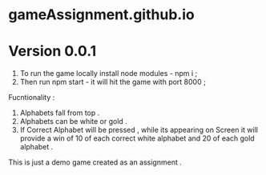 # gameAssignment.github.io
# Version 0.0.1

1. To run the game locally install node modules - npm i ;
2. Then run npm start - it will hit the game with port 8000 ;

Fucntionality :
1. Alphabets fall from top . 
2. Alphabets can be white or gold . 
3. If Correct Alphabet will be pressed , while its appearing on Screen it will provide a win of 10 of each correct white alphabet and 20 of each gold alphabet . 

This is just a demo game created as an assignment . 
